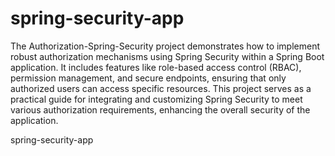 # spring-security-app

The Authorization-Spring-Security project demonstrates how to implement robust authorization mechanisms using Spring Security within a Spring Boot application. It includes features like role-based access control (RBAC), permission management, and secure endpoints, ensuring that only authorized users can access specific resources. This project serves as a practical guide for integrating and customizing Spring Security to meet various authorization requirements, enhancing the overall security of the application.

spring-security-app
